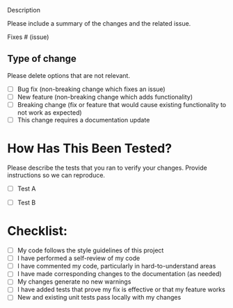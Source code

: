 Description

Please include a summary of the changes and the related issue. 

Fixes # (issue)

## Type of change

Please delete options that are not relevant.

- [ ] Bug fix (non-breaking change which fixes an issue)
- [ ] New feature (non-breaking change which adds functionality)
- [ ] Breaking change (fix or feature that would cause existing functionality to not work as expected)
- [ ] This change requires a documentation update

# How Has This Been Tested?

Please describe the tests that you ran to verify your changes. 
Provide instructions so we can reproduce. 

- [ ] Test A
- [ ] Test B


# Checklist:

- [ ] My code follows the style guidelines of this project
- [ ] I have performed a self-review of my code
- [ ] I have commented my code, particularly in hard-to-understand areas
- [ ] I have made corresponding changes to the documentation (as needed)
- [ ] My changes generate no new warnings
- [ ] I have added tests that prove my fix is effective or that my feature works
- [ ] New and existing unit tests pass locally with my changes
